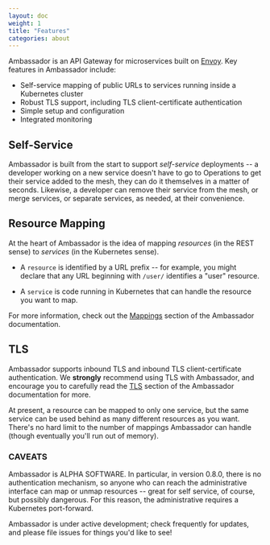 ```yaml
---
layout: doc
weight: 1
title: "Features"
categories: about
---
```


Ambassador is an API Gateway for microservices built on [Envoy](https://lyft.github.io/envoy/). Key features in Ambassador include:

* Self-service mapping of public URLs to services running inside a Kubernetes cluster
* Robust TLS support, including TLS client-certificate authentication
* Simple setup and configuration
* Integrated monitoring

## Self-Service

Ambassador is built from the start to support _self-service_ deployments -- a developer working on a new service doesn't have to go to Operations to get their service added to the mesh, they can do it themselves in a matter of seconds. Likewise, a developer can remove their service from the mesh, or merge services, or separate services, as needed, at their convenience.

## Resource Mapping

At the heart of Ambassador is the idea of mapping _resources_ (in the REST sense) to _services_ (in the Kubernetes sense). 

* A `resource` is identified by a URL prefix -- for example, you might declare that any URL beginning with `/user/` identifies a "user" resource. 

* A `service` is code running in Kubernetes that can handle the resource you want to map.

For more information, check out the [Mappings](mappings.md) section of the Ambassador documentation.

## TLS

Ambassador supports inbound TLS and inbound TLS client-certificate authentication. We **strongly** recommend using TLS with Ambassador, and encourage you to carefully read the [TLS](tls.md) section of the Ambassador documentation for more.

At present, a resource can be mapped to only one service, but the same service can be used behind as many different resources as you want. There's no hard limit to the number of mappings Ambassador can handle (though eventually you'll run out of memory).

### CAVEATS

Ambassador is ALPHA SOFTWARE. In particular, in version 0.8.0, there is no authentication mechanism, so anyone who can reach the administrative interface can map or unmap resources -- great for self service, of course, but possibly dangerous. For this reason, the administrative requires a Kubernetes port-forward.

Ambassador is under active development; check frequently for updates, and please file issues for things you'd like to see!

